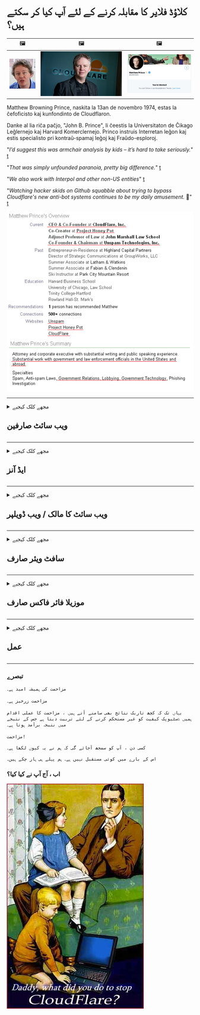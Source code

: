 # کلاؤڈ فلایر کا مقابلہ کرنے کے لئے آپ کیا کر سکتے ہیں؟

| 🖼 | 🖼 | 🖼 |
| --- | --- | --- |
| ![](../image/matthew_prince_teen.jpg) | ![](../image/matthew_prince.jpg) | ![](../image/blockedbymatthewprince.jpg) |


Matthew Browning Prince, naskita la 13an de novembro 1974, estas la ĉefoficisto kaj kunfondinto de Cloudflaron.

Danke al lia riĉa paĉjo, "John B. Prince", li ĉeestis la Universitaton de Ĉikago Leĝlernejo kaj Harvard Komerclernejo.
Princo instruis Interretan leĝon kaj estis specialisto pri kontraŭ-spamaj leĝoj kaj Fraŭdo-esploroj.


"*I’d suggest this was armchair analysis by kids – it’s hard to take seriously.*" [t](https://www.theguardian.com/technology/2015/nov/19/cloudflare-accused-by-anonymous-helping-isis)

"*That was simply unfounded paranoia, pretty big difference.*"  [t](https://twitter.com/xxdesmus/status/992757936123359233)

"*We also work with Interpol and other non-US entities*" [t](https://twitter.com/eastdakota/status/1203028504184360960)

"*Watching hacker skids on Github squabble about trying to bypass Cloudflare's new anti-bot systems continues to be my daily amusement.* 🍿" [t](https://twitter.com/eastdakota/status/1273277839102656515)


![](../image/whoismp.jpg)

---


<details>
<summary>مجھے کلک کیجیے

## ویب سائٹ صارفین
</summary>


- اگر آپ کی پسند کی ویب سائٹ کلاؤڈ فلایر استعمال کررہی ہے تو ، انھیں بتائیں کہ کلاؤڈ فلایر کو استعمال نہ کریں۔
  - فیس بک ، ریڈڈیٹ ، ٹویٹر یا مستوڈن جیسے سوشل میڈیا پر چمکانے سے کوئی فرق نہیں پڑتا ہے۔ [اعمال ہیش ٹیگ سے زیادہ بلند ہیں۔](https://twitter.com/phyzonloop/status/1274132092490862594)
  - اگر آپ خود کو مفید بنانا چاہتے ہیں تو ویب سائٹ کے مالک سے رابطہ کرنے کی کوشش کریں۔

[کلاؤڈ فلائر نے کہا](https://github.com/Eloston/ungoogled-chromium/issues/783):
```
ہمارا مشورہ ہے کہ آپ ان مخصوص خدمات یا سائٹوں کے ل the منتظمین کے پاس پہنچیں جن کے ساتھ آپ اپنے تجربے کو بانٹتے ہیں اور اس کا اشتراک کرتے ہیں۔
```

[اگر آپ اس کے لئے طلب نہیں کرتے ہیں تو ، ویب سائٹ کے مالک کو کبھی بھی یہ مسئلہ معلوم نہیں ہوگا۔](../PEOPLE.md)

![](../image/liberapay.jpg)

[کامیاب مثال](https://counterpartytalk.org/t/turn-off-cloudflare-on-counterparty-co-plz/164/5).<br>
آپ کو کوئی مسئلہ ہے؟ [اب اپنی آواز بلند کریں۔](https://github.com/maraoz/maraoz.github.io/issues/1) ذیل میں مثال

```
آپ صرف کارپوریٹ سنسرشپ اور بڑے پیمانے پر نگرانی میں مدد کررہے ہیں۔
https://codeberg.org/crimeflare/cloudflare-tor/src/branch/master/README.md
```

```
آپ کا ویب صفحہ کلاؤڈ فلایر کے نجی والڈ باغ سے متعلق پرائیویسی کے ساتھ ہے۔
https://codeberg.org/crimeflare/cloudflare-tor/
```

- ویب سائٹ کی رازداری کی پالیسی کو پڑھنے کے لئے کچھ وقت لگائیں۔
  - اگر ویب سائٹ کلاؤڈ فلایر کے پیچھے ہے یا ویب سائٹ کلاؤڈ فلایر سے منسلک خدمات کا استعمال کررہی ہے۔

اس میں "کلاؤڈ فلایر" کیا ہے اس کی وضاحت کرنی چاہئے ، اور آپ کے ڈیٹا کو کلاؤڈ فلایر کے ساتھ شیئر کرنے کی اجازت طلب کریں گے۔ ایسا کرنے میں ناکام ہونے کے نتیجے میں اعتماد کی خلاف ورزی ہوگی اور زیربحث ویب سائٹ سے پرہیز کرنا چاہئے۔

[نجی معلومات کی حفاظتی پالیسی کی ایک قابل قبول مثال یہ ہے](https://archive.is/bDlTz) ("Subprocessors" > "Entity Name")

```
میں نے آپ کی رازداری کی پالیسی پڑھی ہے اور مجھے کلاؤڈ فلایر لفظ نہیں مل سکتا ہے۔
میں آپ کے ساتھ ڈیٹا بانٹنے سے انکار کرتا ہوں اگر آپ میرے ڈیٹا کو کلاؤڈ فلایر پر کھلا رہے ہیں۔
https://codeberg.org/crimeflare/cloudflare-tor/
```

یہ رازداری کی پالیسی کی ایک مثال ہے جس میں کلاؤڈ فلایر لفظ نہیں ہے۔
[Liberland Jobs](https://archive.is/daKIr) [privacy policy](https://docsend.com/view/feiwyte):

![](../image/cfwontobey.jpg)

کلاؤڈ فلائر کی اپنی نجی معلومات کی حفاظتی پالیسی ہے۔
[کلاؤڈ فلایر ڈوکسنگ کرنے والے لوگوں سے محبت کرتا ہے۔](https://www.reddit.com/r/GamerGhazi/comments/2s64fe/be_wary_reporting_to_cloudflare/)

ویب سائٹ کے سائن اپ فارم کے لئے یہاں ایک عمدہ مثال ہے۔
AFAIK ، صفر ویب سائٹ یہ کام کرتی ہے۔ کیا آپ ان پر اعتماد کریں گے؟

```
"XYZ کے لئے سائن اپ کریں" پر کلک کرکے ، آپ ہماری خدمت کی شرائط اور رازداری کے بیان سے اتفاق کرتے ہیں۔
آپ کلاؤڈ فلایر کے ساتھ اپنے ڈیٹا کا اشتراک کرنے پر بھی اتفاق کرتے ہیں اور کلاؤڈ فلایر کے رازداری کے بیان سے بھی اتفاق کرتے ہیں۔
اگر کلاؤڈ فلایر آپ کی معلومات کو لیک کرے یا آپ کو ہمارے سرور سے مربوط ہونے نہیں دے گا تو ہماری غلطی نہیں ہے۔ [*]

[ سائن اپ ] [ میں اختلاف ]
```
[*] [PEOPLE.md](../PEOPLE.md)


- ان کی خدمت کو استعمال نہ کرنے کی کوشش کریں۔ یاد رکھنا کہ آپ کلاؤڈ فلائر کے ذریعہ دیکھ رہے ہیں۔
  - ["I'm in your TLS, sniffin' your passworz"](../image/iminurtls.jpg)

- دوسری ویب سائٹ کے لئے تلاش کریں۔ انٹرنیٹ پر متبادل اور مواقع موجود ہیں!

- روزانہ کی بنیاد پر اپنے دوستوں کو ٹور استعمال کرنے پر راضی کریں۔
  - گمنامی کھلی انٹرنیٹ کا معیار ہونا چاہئے!
  - [نوٹ کریں کہ ٹور پروجیکٹ اس پراجیکٹ کو ناپسند کرتا ہے۔](../HISTORY.md)

</details>

------

<details>
<summary>مجھے کلک کیجیے

## ایڈ آنز
</summary>

- اگر آپ کا براؤزر فائر فاکس ، ٹور براؤزر ، یا غیر منقولہ کرومیم ذیل میں ان میں سے ایک ایڈ استعمال کرتا ہے۔
  - اگر آپ اور نئی ایڈ ایڈ شامل کرنا چاہتے ہیں تو پہلے اس کے بارے میں پوچھیں۔


| نام | ڈویلپر | مدد کریں | بلاک کر سکتے ہیں | اطلاع دے سکتے ہیں | Chrome |
| -------- | -------- | -------- | -------- | -------- | -------- |
| [Bloku Cloudflaron MITM-Atakon](../subfiles/about.bcma.md) | #Addon | [ ? ](README.md) | **جی ہاں**     | **جی ہاں**     |  **جی ہاں** |
| [Ĉu ligoj estas vundeblaj al MITM-atako?](../subfiles/about.ismm.md) | #Addon | [ ? ](README.md) | نہیں     | **جی ہاں**     |  **جی ہاں** |
| [Ĉu ĉi tiuj ligoj blokos Tor-uzanton?](../subfiles/about.isat.md) | #Addon | [ ? ](README.md) | نہیں     | **جی ہاں**     |  **جی ہاں** |
| [Block Cloudflare MITM Attack](https://trac.torproject.org/projects/tor/attachment/ticket/24351/block_cloudflare_mitm_attack-1.0.14.1-an%2Bfx.xpi)<br>[**DELETED BY TOR PROJECT**](../HISTORY.md) | nullius | [ ? ](tool/block_cloudflare_mitm_fx), [Link](README.md) | **جی ہاں**     | **جی ہاں**     |  نہیں |
| [TPRB](http://34ahehcli3epmhbu2wbl6kw6zdfl74iyc4vg3ja4xwhhst332z3knkyd.onion/) | Sw | [ ? ](http://34ahehcli3epmhbu2wbl6kw6zdfl74iyc4vg3ja4xwhhst332z3knkyd.onion/) | **جی ہاں**     | **جی ہاں**     |  نہیں |
| [Detect Cloudflare](https://addons.mozilla.org/en-US/firefox/addon/detect-cloudflare/) | Frank Otto | [ ? ](https://github.com/traktofon/cf-detect) | نہیں     | **جی ہاں**     |  نہیں |
| [True Sight](https://addons.mozilla.org/en-US/firefox/addon/detect-cloudflare-plus/) | claustromaniac | [ ? ](https://github.com/claustromaniac/detect-cloudflare-plus) | نہیں     | **جی ہاں**     |  نہیں |
| [Which Cloudflare datacenter am I visiting?](https://addons.mozilla.org/en-US/firefox/addon/cf-pop/) | 依云 | [ ? ](https://github.com/lilydjwg/cf-pop) | نہیں     | **جی ہاں**     |  نہیں |


- "ڈیسینٹریالیز" "CDNJS (کلاؤڈ فلایر)" سے کنکشن روک سکتا ہے۔
  - یہ نیٹ ورکس تک پہنچنے سے بہت سی درخواستوں کو روکتا ہے ، اور سائٹوں کو ٹوٹنے سے روکنے کے لئے مقامی فائلوں کی خدمت کرتا ہے۔
  - ڈویلپر نے جواب دیا: "[very concerning indeed](https://github.com/Synzvato/decentraleyes/issues/236#issuecomment-352049501)", "[widespread usage severely centralizes the web](https://github.com/Synzvato/decentraleyes/issues/251#issuecomment-366752049)"

- [آپ اپنے سرٹیفکیٹ اتھارٹی (سی اے) سے کلاؤڈ فلایر سرٹیفکیٹ کو بھی ہٹا سکتے ہیں یا عدم اعتماد کر سکتے ہیں۔](https://www.ssl.com/how-to/remove-root-certificate-firefox/)

</details>

------

<details>
<summary>مجھے کلک کیجیے

## ویب سائٹ کا مالک / ویب ڈویلپر
</summary>


![](../image/word_cloudflarefree.jpg)

- کلاؤڈ فلایر حل ، پیریڈ کا استعمال نہ کریں۔
  - تم اس سے بہتر کام کر سکتے ہو نا؟ [یہاں ہے کہ کلاؤڈ فلا subs سبسکرپشنز ، منصوبے ، ڈومینز یا اکاؤنٹس کو کیسے ہٹایا جائے۔](https://support.cloudflare.com/hc/en-us/articles/200167776-Removing-subscriptions-plans-domains-or-accounts)

| 🖼 | 🖼 |
| --- | --- |
| ![](../image/htmlalertcloudflare.jpg) | ![](../image/htmlalertcloudflare2.jpg) |

- مزید صارفین چاہتے ہیں؟ آپ جانتے ہیں کہ کیا کرنا ہے۔ اشارہ "اوپر کی لکیر" ہے۔
  - [ہیلو ، آپ نے "ہم آپ کی رازداری کو سنجیدگی سے لیتے ہیں" لکھا ہے لیکن مجھے "غلطی 403 حرام گمنام پراکسی اجازت نہیں" مل گئی۔](https://it.slashdot.org/story/19/02/19/0033255/stop-saying-we-take-your-privacy-and-security-seriously) آپ ٹور یا وی پی این کو کیوں مسدود کررہے ہیں؟ [اور آپ عارضی ای میل کو کیوں مسدود کررہے ہیں؟](http://nomdjgwjvyvlvmkolbyp3rocn2ld7fnlidlt2jjyotn3qqsvzs2gmuyd.onion/mail/)

![](../image/anonexist.jpg)

- کلاؤڈ فلایر کے استعمال سے آوٹ ہونے کے امکانات بڑھ جائیں گے۔ زائرین آپ کی ویب سائٹ تک رسائی حاصل نہیں کرسکتے ہیں اگر آپ کا سرور بند ہے یا کلاؤڈ فلایر نیچے ہے۔
  - [کیا آپ نے واقعی سوچا تھا کہ کلاؤڈ فلایر کبھی نیچے نہیں جاتا ہے؟](https://www.ibtimes.com/cloudflare-down-not-working-sites-producing-504-gateway-timeout-errors-2618008) [Another](https://twitter.com/Jedduff/status/1097875615997399040) [sample](https://twitter.com/search?f=tweets&vertical=default&q=Cloudflare%20is%20having%20problems). [Need more](../PEOPLE.md)?

![](../image/cloudflareinternalerror.jpg)

- آپ کی "API سروس" ، "سافٹ ویئر اپ ڈیٹ سرور" یا "RSS فیڈ" کی پراکسی کرنے کے لئے کلاؤڈ فلایر کا استعمال آپ کے صارف کو نقصان پہنچائے گا۔ ایک گراہک نے آپ کو بلایا اور کہا کہ "میں اب آپ کا API استعمال نہیں کرسکتا" ، اور آپ کو اندازہ نہیں ہے کہ کیا ہو رہا ہے۔ کلاؤڈ فلایر خاموشی سے آپ کے صارف کو روک سکتا ہے۔ کیا آپ کو لگتا ہے کہ یہ ٹھیک ہے؟
  - بہت سے آر ایس ایس ریڈر کلائنٹ اور آر ایس ایس ریڈر آن لائن خدمت ہیں۔ اگر آپ لوگوں کو سبسکرائب کرنے کی اجازت نہیں دے رہے ہیں تو آپ آر ایس ایس فیڈ کیوں شائع کررہے ہیں؟

![](../image/rssfeedovercf.jpg)

- کیا آپ کو HTTPS سرٹیفکیٹ کی ضرورت ہے؟ "آئیے انکرپٹ" استعمال کریں یا اسے سی اے کمپنی سے خریدیں۔

- کیا آپ کو DNS سرور درکار ہے؟ اپنا سرور ترتیب دے نہیں سکتے؟ ان کے بارے میں کیا: [Hurricane Electric Free DNS](https://dns.he.net/), [Dyn.com](https://dyn.com/dns/), [1984 Hosting](https://www.1984hosting.com/), [Afraid.Org (اگر آپ ٹی او آر استعمال کرتے ہیں تو ایڈمن اپنا اکاؤنٹ حذف کردیں)](https://freedns.afraid.org/)

- ہوسٹنگ سروس کی تلاش ہے؟ صرف مفت؟ ان کے بارے میں کیا: [Onion Service](http://vww6ybal4bd7szmgncyruucpgfkqahzddi37ktceo3ah7ngmcopnpyyd.onion/en/security/network-security/tor/onionservices-best-practices), [Free Web Hosting Area](https://freewha.com/), [Autistici/Inventati Web Site Hosting](https://www.autinv5q6en4gpf4.onion/services/website), [Github Pages](https://pages.github.com/), [Surge](https://surge.sh/)
  - [کلاؤڈ فلایر کے متبادل](../subfiles/cloudflare-alternatives.md)

- کیا آپ "کلاؤڈ فلائر-ipfs.com" استعمال کر رہے ہیں؟ [کیا آپ جانتے ہیں کہ کلاؤڈ فلایر آئی پی ایف ایس برا ہے؟](../PEOPLE.md)

- اپنے سرور پر ویب ایپلیکیشن فائر وال جیسے OWASP اور Fail2Ban انسٹال کریں اور اسے مناسب طریقے سے تشکیل دیں۔
  - ٹور کو مسدود کرنا کوئی حل نہیں ہے۔ سب کو صرف چھوٹے برے صارفین کے لئے سزا نہ دیں۔

- "کلاؤڈ فلائر وارپ" کے صارفین کو اپنی ویب سائٹ تک رسائی سے باز آirect یا بلاک کریں۔ اور اگر آپ کر سکتے ہو تو کوئی وجہ بتائیں۔

> IP فہرست: "[کلاؤڈ فلایر کی موجودہ IP حدود](cloudflare_inc/)"

> A: بس انہیں مسدود کردیں

```
server {
...
deny 173.245.48.0/20;
deny 103.21.244.0/22;
deny 103.22.200.0/22;
deny 103.31.4.0/22;
deny 141.101.64.0/18;
deny 108.162.192.0/18;
deny 190.93.240.0/20;
deny 188.114.96.0/20;
deny 197.234.240.0/22;
deny 198.41.128.0/17;
deny 162.158.0.0/15;
deny 104.16.0.0/12;
deny 172.64.0.0/13;
deny 131.0.72.0/22;
deny 2400:cb00::/32;
deny 2606:4700::/32;
deny 2803:f800::/32;
deny 2405:b500::/32;
deny 2405:8100::/32;
deny 2a06:98c0::/29;
deny 2c0f:f248::/32;
...
}
```

> B: انتباہی صفحے پر بھیج دیں

```
http {
...
geo $iscf {
default 0;
173.245.48.0/20 1;
103.21.244.0/22 1;
103.22.200.0/22 1;
103.31.4.0/22 1;
141.101.64.0/18 1;
108.162.192.0/18 1;
190.93.240.0/20 1;
188.114.96.0/20 1;
197.234.240.0/22 1;
198.41.128.0/17 1;
162.158.0.0/15 1;
104.16.0.0/12 1;
172.64.0.0/13 1;
131.0.72.0/22 1;
2400:cb00::/32 1;
2606:4700::/32 1;
2803:f800::/32 1;
2405:b500::/32 1;
2405:8100::/32 1;
2a06:98c0::/29 1;
2c0f:f248::/32 1;
}
...
}

server {
...
if ($iscf) {rewrite ^ https://example.com/cfwsorry.php;}
...
}

<?php
header('HTTP/1.1 406 Not Acceptable');
echo <<<CLOUDFLARED
Thank you for visiting ourwebsite.com!<br />
We are sorry, but we can't serve you because your connection is being intercepted by Cloudflare.<br />
Please read https://codeberg.org/crimeflare/cloudflare-tor for more information.<br />
CLOUDFLARED;
die();
```

- اگر آپ آزادی پر یقین رکھتے ہیں اور گمنام صارفین کو خوش آمدید کہتے ہیں تو ٹور پیاز سروس یا I2P سیٹ کریں۔

- دوسرے کلیارنیٹ / ٹور دوہری ویب سائٹ آپریٹرز سے مشورہ طلب کریں اور گمنام دوست بنائیں!

</details>

------

<details>
<summary>مجھے کلک کیجیے

## سافٹ ویئر صارف
</summary>


- ڈسکارڈ کلاؤڈ فلایر استعمال کررہا ہے۔ متبادل؟ ہم تجویز کرتے ہیں [**Briar** (Android)](https://f-droid.org/en/packages/org.briarproject.briar.android/), [Ricochet (PC)](https://ricochet.im/), [Tox + Tor (Android/PC)](https://tox.chat/download.html)
  - برار میں ٹور ڈیمون شامل ہے لہذا آپ کو آربوٹ انسٹال کرنے کی ضرورت نہیں ہے۔
  - کیو واٹچ ڈویلپرز ، اوپن پرائیویسی ، بغیر کسی اطلاع کے ان کی گٹ سروس سے اسٹاپ_کلائڈ فلارے پروجیکٹ کو حذف کردیں۔

- اگر آپ ڈیبیان GNU / لینکس ، یا کوئی مشتق استعمال کرتے ہیں تو ، سبسکرائب کریں: [bug #831835](https://bugs.debian.org/cgi-bin/bugreport.cgi?bug=831835). اور اگر آپ یہ کرسکتے ہیں تو ، پیچ کی تصدیق کرنے میں مدد کریں ، اور برقرار رکھنے والے کو اس نتیجے پر پہنچنے میں مدد کریں کہ آیا اسے قبول کیا جانا چاہئے۔

- ہمیشہ ان براؤزرز کی سفارش کریں۔

| نام | ڈویلپر | مدد کریں | تبصرہ |
| -------- | -------- | -------- | -------- |
| [Ungoogled-Chromium](https://ungoogled-software.github.io/ungoogled-chromium-binaries/) | Eloston | [ ? ](https://github.com/Eloston/ungoogled-chromium) | PC (Win, Mac, Linux)  _!Tor_ |
| [Bromite](https://www.bromite.org/fdroid) | Bromite | [ ? ](https://github.com/bromite/bromite/issues) | Android  _!Tor_ |
| [Tor Browser](https://www.torproject.org/download/) | Tor Project | [ ? ](https://support.torproject.org/) | PC (Win, Mac, Linux)  _Tor_|
| [Tor Browser Android](https://www.torproject.org/download/) | Tor Project | [ ? ](https://support.torproject.org/) | Android  _Tor_|
| [Onion Browser](https://itunes.apple.com/us/app/onion-browser/id519296448?mt=8) | Mike Tigas | [ ? ](https://github.com/OnionBrowser/OnionBrowser/issues) | Apple iOS  _Tor_|
| [GNU/Icecat](https://www.gnu.org/software/gnuzilla/) | GNU | [ ? ](https://www.gnu.org/software/gnuzilla/) | PC (Linux) |
| [IceCatMobile](https://f-droid.org/en/packages/org.gnu.icecat/) | GNU | [ ? ](https://lists.gnu.org/mailman/listinfo/bug-gnuzilla) | Android |
| [Iridium Browser](https://iridiumbrowser.de/about/) | Iridium | [ ? ](https://github.com/iridium-browser/iridium-browser/) | PC (Win, Mac, Linux, OpenBSD) |


دوسرے سافٹ ویئر کی رازداری نامکمل ہے۔ اس کا مطلب یہ نہیں ہے کہ ٹور براؤزر "کامل" ہے۔
انٹرنیٹ اور ٹکنالوجی میں کوئی 100 secure محفوظ نہیں ہے اور نہ ہی 100٪ نجی۔

- ٹور استعمال نہیں کرنا چاہتے؟ آپ ٹور ڈیمون کے ساتھ کوئی بھی براؤزر استعمال کرسکتے ہیں۔
  - [نوٹ کریں کہ ٹور پروجیکٹ کو یہ پسند نہیں ہے۔](https://support.torproject.org/tbb/tbb-9/) اگر آپ ایسا کرنے کے قابل ہیں تو ٹور براؤزر کا استعمال کریں۔
- [تور کے ساتھ کرومیم کا استعمال کیسے کریں](../subfiles/chromium_tor.md)


آئیے دوسرے سافٹ ویئر کی رازداری کے بارے میں بات کرتے ہیں۔

- [اگر واقعتا Firef آپ کو فائر فاکس استعمال کرنے کی ضرورت ہو تو ، "فائر فاکس ای ایس آر" منتخب کریں۔](https://www.mozilla.org/en-US/firefox/organizations/)
  - [فائر فاکس - اسپائی ویئر واچ ڈاگ](https://spyware.neocities.org/articles/firefox.html)
  - [فائر فاکس نے آزادانہ تقریر کو مسترد کردیا ، آزادانہ تقریر پر پابندی عائد کردی](https://web.archive.org/web/20200423010026/https://reclaimthenet.org/firefox-rejects-free-speech-bans-free-speech-commenting-plugin-dissenter-from-its-extensions-gallery/)
  - ["100+ نیچے کی قیمتیں۔ ایسا لگتا ہے جیسے سوفٹویئر کمپنی سے ... پر رہنے کے لئے کہیں ... سافٹ وئیر ان دنوں بہت زیادہ ہے۔"](https://old.reddit.com/r/firefox/comments/gutdiw/weve_got_work_to_do_the_mozilla_blog/fslbbb6/)
  - [آہ ، فائر فاکس مجھے اپنے یو آر ایل بار میں اسپانسر شدہ لنکس کیوں دکھا رہا ہے؟](https://www.reddit.com/r/firefox/comments/jybx2w/uh_why_is_firefox_showing_me_sponsored_links_in/)
  - [موزیلا - شیطان اوتار](https://digdeeper.neocities.org/ghost/mozilla.html)

- [یاد رکھیں ، موزیلا کلاؤڈ فلایر سروس استعمال کررہی ہے۔](https://www.robtex.com/dns-lookup/www.mozilla.org) [وہ اپنی مصنوعات پر کلاؤڈ فلائر کی DNS سروس بھی استعمال کر رہے ہیں۔](https://www.theregister.co.uk/2018/03/21/mozilla_testing_dns_encryption/)

- [موزیلا نے باضابطہ طور پر اس ٹکٹ کو مسترد کردیا۔](https://bugzilla.mozilla.org/show_bug.cgi?id=1426618)

- [فائر فاکس فوکس ایک لطیفہ ہے۔](https://github.com/mozilla-mobile/focus-android/issues/1743) [انہوں نے ٹیلی میٹری بند کرنے کا وعدہ کیا لیکن انہوں نے اسے تبدیل کردیا۔](https://github.com/mozilla-mobile/focus-android/issues/4210)

- [پیلیمون / بیسلیسک ڈویلپر کلاؤڈ فلایر سے محبت کرتا ہے۔](https://github.com/mozilla-mobile/focus-android/issues/1743#issuecomment-345993097)
  - [پیلے مون کے آرکائیو سرور نے 18 مہینوں تک میلویئر کو ہیک اور پھیلادیا](https://www.reddit.com/r/privacytoolsIO/comments/cc808y/pale_moons_archive_server_hacked_and_spread/)
  - وہ تور صارفین سے بھی نفرت کرتا ہے - "[اسے توڑ کی طرف دشمنی ہو۔ میرے خیال میں بیشتر سائٹس کو اس کے انتہائی اعلی زیادتی کے عنصر کو مد نظر رکھتے ہوئے ٹور کی مخالفت کی جانی چاہئے۔](https://github.com/yacy/yacy_search_server/issues/314#issuecomment-565932097)"

- [واٹر فاکس میں شدید "فون ہوم" کا مسئلہ ہے](https://spyware.neocities.org/articles/waterfox.html)

- [گوگل کروم ایک اسپائی ویئر ہے۔](https://www.gnu.org/proprietary/malware-google.en.html)
  - [گوگل آپ کی سرگرمی کو پروفائل کرتا ہے۔](https://spyware.neocities.org/articles/chrome.html)

- [SRWare آئرن بہت زیادہ فون گھر کنکشن بناتے ہیں۔](https://spyware.neocities.org/articles/iron.html) یہ گوگل ڈومین سے بھی جڑ جاتا ہے۔

- [بہادر براؤزر فیس بک / ٹویٹر ٹریکرس وائٹ لسٹ.](https://www.bleepingcomputer.com/news/security/facebook-twitter-trackers-whitelisted-by-brave-browser/)
  - [مزید امور یہ ہیں۔](https://spyware.neocities.org/articles/brave.html)
  - [بائننس سے وابستہ ID](https://twitter.com/cryptonator1337/status/1269594587716374528)

- [مائیکروسافٹ ایج فیس بک کو صارفین کی کمر کے پیچھے فلیش کوڈ چلانے دیتا ہے۔](https://www.zdnet.com/article/microsoft-edge-lets-facebook-run-flash-code-behind-users-backs/)

- [ویوالدی آپ کی رازداری کا احترام نہیں کرتا ہے۔](https://spyware.neocities.org/articles/vivaldi.html)

- [اوپیرا اسپائی ویئر کی سطح: انتہائی اعلی](https://spyware.neocities.org/articles/opera.html)

- Apple iOS: [آپ کو بالکل بھی iOS کا استعمال نہیں کرنا چاہئے ، اس کی بنیادی وجہ یہ ہے کہ یہ میلویئر ہے۔](https://www.gnu.org/proprietary/malware-apple.html)

لہذا ہم صرف ٹیبل کے اوپر سفارش کرتے ہیں۔ اور کچھ نہیں.

</details>

------

<details>
<summary>مجھے کلک کیجیے

## موزیلا فائر فاکس صارف
</summary>


- "فائر فاکس نائٹلی" آپٹ آؤٹ طریقہ کے بغیر موزیلا سرورز کو ڈیبگ سطح کی معلومات بھیجے گی۔
  - [موزیلا سرور کلاؤڈ فلایر لے رہے ہیں](https://www.digwebinterface.com/?hostnames=www.mozilla.org%0D%0Amozilla.cloudflare-dns.com&type=&ns=resolver&useresolver=8.8.4.4&nameservers=)

- موزیلا سرور سے رابطہ قائم کرنے کے لئے فائر فاکس کی ممانعت ممکن ہے۔
  - [موزیلا کی پالیسی کے سانچوں کی رہنمائی](https://github.com/mozilla/policy-templates/blob/master/README.md)
  - ذہن میں رکھیں کہ یہ ترکیب بعد کے ورژن میں کام کرنا چھوڑ سکتی ہے کیونکہ موزیلہ خود کو وائٹ لسٹ کرنا پسند کرتی ہے۔
  - فائر وال اور ڈی این ایس فلٹر کو ان کو مکمل طور پر بلاک کرنے کیلئے استعمال کریں۔

"`/distribution/policies.json`"

>     "WebsiteFilter": {
> 		"Block": [
> 		"*://*.mozilla.com/*",
> 		"*://*.mozilla.net/*",
> 		"*://*.mozilla.org/*",
> 		"*://webcompat.com/*",
> 		"*://*.firefox.com/*",
> 		"*://*.thunderbird.net/*",
> 		"*://*.cloudflare.com/*"
> 		]
>     },


- ~~موزیلا کے ٹریکر پر ایک بگ کی اطلاع دیں ، انھیں یہ بتائیں کہ کلاؤڈ فلایر کا استعمال نہ کریں۔~~ بگزیلہ پر ایک بگ رپورٹ تھی۔ بہت سے لوگوں کو ان کی تشویش پوسٹ کی گئی تھی ، تاہم بگ کو ایڈمن نے 2018 میں چھپا لیا تھا۔

- آپ فائر فاکس میں ڈی ایچ ایچ کو غیر فعال کرسکتے ہیں۔
  - [فائر فاکس کے ڈیفالٹ ڈی این ایس فراہم کنندہ کو تبدیل کریں](../subfiles/change-firefox-dns.md)

![](../image/firefoxdns.jpg)

- [اگر آپ نان آئی ایس پی ڈی این ایس کو استعمال کرنا چاہتے ہیں تو ، اوپننیک ٹائر 2 ڈی این ایس سروس یا نان-کلاؤڈ فلایر ڈی این ایس خدمات میں سے کسی کو استعمال کرنے پر غور کریں۔](https://wiki.opennic.org/start)
![](../image/opennic.jpg)
  - DNS کے ساتھ کلاؤڈ فلایر کو مسدود کریں۔ [Crimeflare DNS](https://dns.crimeflare.eu.org/)

- آپ Tor کو بطور DNS حل کرنے والا استعمال کرسکتے ہیں۔ [اگر آپ ٹور کے ماہر نہیں ہیں تو ، یہاں سوال پوچھیں۔](https://tor.stackexchange.com/)

> **کیسے؟**
> 1. ٹور ڈاؤن لوڈ کریں اور اسے اپنے کمپیوٹر پر انسٹال کریں۔
> 2. اس لائن کو "torrc" فائل میں شامل کریں۔
> DNSPort 127.0.0.1:53
> 3. ٹارٹ دوبارہ شروع کریں۔
> 4. اپنے کمپیوٹر کے DNS سرور کو "127.0.0.1" پر سیٹ کریں۔

</details>

------

<details>
<summary>مجھے کلک کیجیے

## عمل
</summary>


- اپنے آس پاس کے دوسروں کو کلاؤڈ فلایر کے خطرات کے بارے میں بتائیں۔

- [اس ذخیر improve کو بہتر بنانے میں مدد کریں۔](https://codeberg.org/crimeflare/cloudflare-tor).
  - دونوں فہرستیں ، اس کے خلاف دلائل اور تفصیلات۔

- [جب آپ کلاؤڈ فلائر (اور اسی طرح کی کمپنیاں) کے ساتھ معاملات غلط ہوجاتے ہیں تو دستاویز بنائیں اور بہت عوامی بنائیں ، جب آپ ایسا کرتے ہو تو اس ذخیرے کا ذکر ضرور کریں۔](https://codeberg.org/crimeflare/cloudflare-tor) :)

- بطور ڈیفورٹ استعمال کرنے والے زیادہ سے زیادہ افراد کو حاصل کریں تاکہ وہ دنیا کے مختلف حصوں کے نقطہ نظر سے ویب کا تجربہ کرسکیں۔

- کلاؤڈ فلایر سے دنیا کو آزاد کرنے کے لئے وقف کردہ ، سوشل میڈیا اور میٹ اسپیس میں گروپس شروع کریں۔

- جہاں مناسب ہو ، ان ذخیروں پر ان گروپس کو لنک کریں - یہ گروپ کے طور پر مل کر کام کرنے میں ہم آہنگی کے ل. ایک جگہ ہوسکتا ہے۔

- [کوئی کوپ شروع کریں جو کلاؤڈ فلایر کا ایک بامقصد غیر کارپوریٹ متبادل مہی .ا کرسکے۔](../subfiles/cloudflare-alternatives.md)

- ہمیں کم از کم کلاؤڈ فلایر کے خلاف متعدد پرتوں سے دفاع فراہم کرنے میں مدد کے لs کسی متبادل کے بارے میں بتائیں۔

- اگر آپ کلاؤڈ فلایر گاہک ہیں تو ، رازداری کی ترتیبات مرتب کریں اور ان کی خلاف ورزی کرنے کا انتظار کریں۔
  - [پھر انہیں اینٹی سپیم / رازداری کی خلاف ورزی کے الزامات کے تحت لائیں۔](https://twitter.com/thexpaw/status/1108424723233419264)

- اگر آپ ریاستہائے متحدہ امریکہ میں ہیں اور ویب سائٹ بینک یا اکاؤنٹنٹ ہے تو ، گرام – لیچ – بلیلی ایکٹ ، یا امریکیوں کو ڈی ای ایس ایبلٹی ایکٹ کے تحت قانونی دباؤ لانے کی کوشش کریں اور ہمیں بتائیں کہ آپ کو کتنا دور حاصل ہے .

- اگر ویب سائٹ ایک سرکاری سائٹ ہے تو ، امریکی دستور کی پہلی ترمیم کے تحت قانونی دباؤ لانے کی کوشش کریں۔

- اگر آپ یوروپی یونین کے شہری ہیں تو ، جنرل ڈیٹا پروٹیکشن ریگولیشن کے تحت اپنی ذاتی معلومات بھیجنے کے لئے ویب سائٹ سے رابطہ کریں۔ اگر وہ آپ کو آپ کی معلومات دینے سے انکار کرتے ہیں تو ، یہ قانون کی خلاف ورزی ہے۔

- وہ کمپنیاں جو اپنی ویب سائٹ پر خدمت پیش کرنے کا دعوی کرتی ہیں وہ صارفین کی حفاظت کرنے والی تنظیموں اور بی بی بی کو انہیں "جھوٹی تشہیر" کے طور پر رپورٹ کرنے کی کوشش کریں۔ کلاؤڈ فلا websitesر ویب سائٹ کلاؤڈ فلائر سرورز کے ذریعہ پیش کی جاتی ہیں۔

- [آئی ٹی یو نے امریکی تناظر میں یہ مشورہ دیا ہے کہ کلاوڈفلیئر اتنا بڑا ہونا شروع کر رہا ہے کہ ان پر عدم اعتماد کا قانون نافذ کیا جاسکتا ہے۔](https://www.itu.int/en/ITU-T/Workshops-and-Seminars/20181218/Documents/Geoff_Huston_Presentation.pdf)

- یہ بات قابل فہم ہے کہ جی این یو جی پی ایل ورژن 4 میں اس طرح کی خدمت کے پیچھے سورس کوڈ کو ذخیرہ کرنے کے خلاف کوئی شق شامل ہوسکتی ہے ، جس میں تمام جی پی ایل وی 4 اور بعد کے پروگراموں کی ضرورت ہوتی ہے کہ کم سے کم سورس کوڈ ایک ایسے میڈیم کے ذریعہ قابل رسائی ہے جو تور صارفین کے ساتھ امتیازی سلوک نہیں کرتا ہے۔

</details>

------

### تبصرے

```
مزاحمت کی ہمیشہ امید ہے۔

مزاحمت زرخیز ہے۔

یہاں تک کہ کچھ تاریک نتائج بھی سامنے آتے ہیں ، مزاحمت کا عملی اقدام ہمیں ڈسٹیوپک کیفیت کو غیر مستحکم کرنے کے لئے تربیت دیتا ہے جس کے نتیجے میں نتیجہ برآمد ہوتا ہے۔

مزاحمت!
```

```
کسی دن ، آپ کو سمجھ آجائے گی کہ ہم نے یہ کیوں لکھا ہے۔
```

```
اس کے بارے میں کوئی مستقبل نہیں ہے۔ ہم پہلے ہی ہار چکے ہیں۔
```

### اب ، آج آپ نے کیا کیا؟


![](../image/stopcf.jpg)

